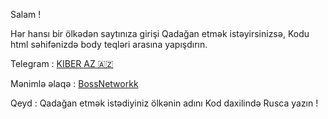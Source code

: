 Salam ! 

Hər hansı bir ölkədən saytınıza girişi
Qadağan etmək istəyirsinizsə,
Kodu html səhifənizdə body teqləri arasına yapışdırın.

Telegram : [KIBER AZ 🇦🇿](t.me/kiberazz)

Mənimlə əlaqə : [BossNetworkk](t.me/bossnetworkk)


Qeyd : Qadağan etmək istədiyiniz ölkənin adını
Kod daxilində Rusca yazın !
